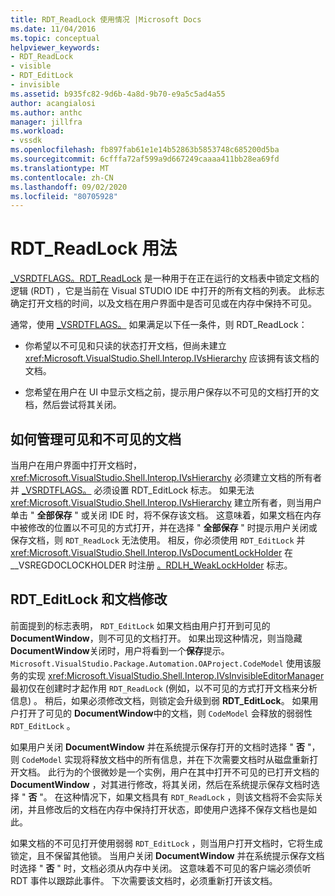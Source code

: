 ```yaml
---
title: RDT_ReadLock 使用情况 |Microsoft Docs
ms.date: 11/04/2016
ms.topic: conceptual
helpviewer_keywords:
- RDT_ReadLock
- visible
- RDT_EditLock
- invisible
ms.assetid: b935fc82-9d6b-4a8d-9b70-e9a5c5ad4a55
author: acangialosi
ms.author: anthc
manager: jillfra
ms.workload:
- vssdk
ms.openlocfilehash: fb897fab61e1e14b52863b5853748c685200d5ba
ms.sourcegitcommit: 6cfffa72af599a9d667249caaaa411bb28ea69fd
ms.translationtype: MT
ms.contentlocale: zh-CN
ms.lasthandoff: 09/02/2020
ms.locfileid: "80705928"
---
```

# <a name="rdt_readlock-usage"></a>RDT_ReadLock 用法

[_VSRDTFLAGS。RDT_ReadLock](<xref:Microsoft.VisualStudio.Shell.Interop._VSRDTFLAGS.RDT_ReadLock>) 是一种用于在正在运行的文档表中锁定文档的逻辑 (RDT) ，它是当前在 Visual STUDIO IDE 中打开的所有文档的列表。 此标志确定打开文档的时间，以及文档在用户界面中是否可见或在内存中保持不可见。

通常，使用 [_VSRDTFLAGS。](<xref:Microsoft.VisualStudio.Shell.Interop._VSRDTFLAGS.RDT_ReadLock>) 如果满足以下任一条件，则 RDT_ReadLock：

- 你希望以不可见和只读的状态打开文档，但尚未建立 <xref:Microsoft.VisualStudio.Shell.Interop.IVsHierarchy> 应该拥有该文档的文档。

- 您希望在用户在 UI 中显示文档之前，提示用户保存以不可见的文档打开的文档，然后尝试将其关闭。

## <a name="how-to-manage-visible-and-invisible-documents"></a>如何管理可见和不可见的文档

当用户在用户界面中打开文档时， <xref:Microsoft.VisualStudio.Shell.Interop.IVsHierarchy> 必须建立文档的所有者并 [_VSRDTFLAGS。](<xref:Microsoft.VisualStudio.Shell.Interop._VSRDTFLAGS.RDT_EditLock>) 必须设置 RDT_EditLock 标志。 如果无法 <xref:Microsoft.VisualStudio.Shell.Interop.IVsHierarchy> 建立所有者，则当用户单击 " **全部保存** " 或关闭 IDE 时，将不保存该文档。 这意味着，如果文档在内存中被修改的位置以不可见的方式打开，并在选择 " **全部保存** " 时提示用户关闭或保存文档，则 `RDT_ReadLock` 无法使用。 相反，你必须使用 `RDT_EditLock` 并 <xref:Microsoft.VisualStudio.Shell.Interop.IVsDocumentLockHolder> 在 __VSREGDOCLOCKHOLDER 时注册 [。RDLH_WeakLockHolder](<xref:Microsoft.VisualStudio.Shell.Interop.__VSREGDOCLOCKHOLDER.RDLH_WeakLockHolder>) 标志。

## <a name="rdt_editlock-and-document-modification"></a>RDT_EditLock 和文档修改

前面提到的标志表明， `RDT_EditLock` 如果文档由用户打开到可见的 **DocumentWindow**，则不可见的文档打开。 如果出现这种情况，则当隐藏**DocumentWindow**关闭时，用户将看到一个**保存**提示。 `Microsoft.VisualStudio.Package.Automation.OAProject.CodeModel` 使用该服务的实现 <xref:Microsoft.VisualStudio.Shell.Interop.IVsInvisibleEditorManager> 最初仅在创建时才起作用 `RDT_ReadLock` (例如，以不可见的方式打开文档来分析信息) 。 稍后，如果必须修改文档，则锁定会升级到弱 **RDT_EditLock**。 如果用户打开了可见的 **DocumentWindow**中的文档，则 `CodeModel` 会释放的弱弱性 `RDT_EditLock` 。

如果用户关闭 **DocumentWindow** 并在系统提示保存打开的文档时选择 " **否** "，则 `CodeModel` 实现将释放文档中的所有信息，并在下次需要文档时从磁盘重新打开文档。 此行为的个很微妙是一个实例，用户在其中打开不可见的已打开文档的 **DocumentWindow** ，对其进行修改，将其关闭，然后在系统提示保存文档时选择 " **否** "。 在这种情况下，如果文档具有 `RDT_ReadLock` ，则该文档将不会实际关闭，并且修改后的文档在内存中保持打开状态，即使用户选择不保存文档也是如此。

如果文档的不可见打开使用弱弱 `RDT_EditLock` ，则当用户打开文档时，它将生成锁定，且不保留其他锁。 当用户关闭 **DocumentWindow** 并在系统提示保存文档时选择 " **否** " 时，文档必须从内存中关闭。 这意味着不可见的客户端必须侦听 RDT 事件以跟踪此事件。 下次需要该文档时，必须重新打开该文档。
